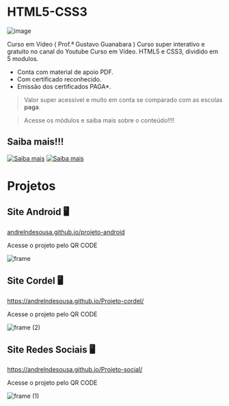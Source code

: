 # HTML5-CSS3
![image](https://user-images.githubusercontent.com/87583186/171882059-fe181aa2-54b9-426c-88f8-aceaa3e67220.png)

Curso em Vídeo ( Prof.ª Gustavo Guanabara ) Curso super interativo e gratuito no canal do Youtube  Curso em Vídeo.  HTML5 e CSS3, dividido em 5 modulos.


- Conta com material de apoio PDF.
- Com certificado reconhecido.
- Emissão dos certificados PAGA*.

>Valor super acessivel e muito em conta se comparado com as escolas **paga**.

>Acesse os módulos e saiba mais sobre o conteúdo!!!!
## Saiba mais!!!

[![Saiba mais](https://user-images.githubusercontent.com/87583186/171873126-2a295dc7-3ed6-4b10-99b4-796fb964f64e.png)](https://www.cursoemvideo.com/ )
[![Saiba mais](https://user-images.githubusercontent.com/87583186/171873290-59e94997-ffc7-4804-8fd1-fea861a425c1.png)](https://www.youtube.com/c/CursoemV%C3%ADdeo)

# Projetos
## Site Android :desktop_computer:

<a href="https://andrelndesousa.github.io/projeto-android/" target="_blank">andrelndesousa.github.io/projeto-android</a>



Acesse o projeto pelo QR CODE

![frame](https://user-images.githubusercontent.com/87583186/174659904-f8cf1310-5388-4dd0-9a27-3d87a2222e30.png)

## Site Cordel :desktop_computer:

<a href="https://andrelndesousa.github.io/Projeto-cordel/" target="_blank">https://andrelndesousa.github.io/Projeto-cordel/</a>



Acesse o projeto pelo QR CODE

![frame (2)](https://user-images.githubusercontent.com/87583186/180022846-29b38b3f-8a25-47c5-b1f9-964b1e499433.png)


## Site Redes Sociais :desktop_computer:

<a href="https://andrelndesousa.github.io/Projeto-social/" target="_blank">https://andrelndesousa.github.io/Projeto-social/</a>



Acesse o projeto pelo QR CODE


![frame (1)](https://user-images.githubusercontent.com/87583186/180022409-a961fde0-dc09-4b8f-bf68-92fc3563537f.png)

